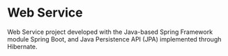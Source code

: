 # Web Service

Web Service project developed with the Java-based Spring Framework module Spring Boot, and Java Persistence API (JPA) implemented through Hibernate.